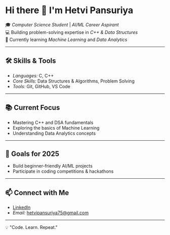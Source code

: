 # Hi there 👋 I'm Hetvi Pansuriya

🎓 *Computer Science Student* | *AI/ML Career Aspirant*  
💻 Building problem-solving expertise in *C++ & Data Structures*  
🌱 Currently learning *Machine Learning* and *Data Analytics*  

---

## 🛠 Skills & Tools
- *Languages:* C, C++  
- *Core Skills:* Data Structures & Algorithms, Problem Solving  
- *Tools:* Git, GitHub, VS Code  

---

## 📚 Current Focus
- Mastering C++ and DSA fundamentals  
- Exploring the basics of Machine Learning  
- Understanding Data Analytics concepts  

---

## 🎯 Goals for 2025
- Build beginner-friendly AI/ML projects  
- Participate in coding competitions & hackathons   

---

## 📫 Connect with Me
- [LinkedIn](www.linkedin.com/in/hetvi-pansuriya-ba8339321)  
- *Email:* hetvipansuriya75@gmail.com

---

💡 "Code. Learn. Repeat."
